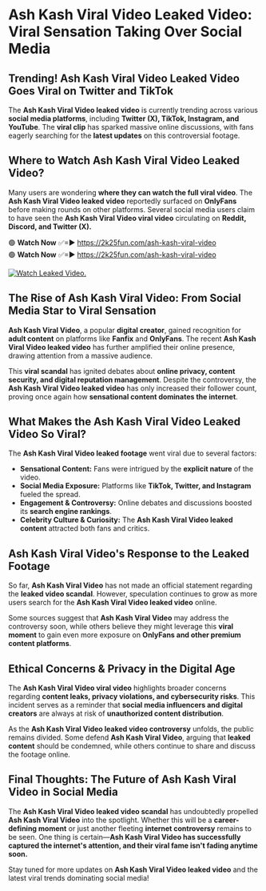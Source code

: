 # Ash Kash Viral Video Leaked Video: Viral Sensation Taking Over Social Media

## **Trending! Ash Kash Viral Video Leaked Video Goes Viral on Twitter and TikTok**
The **Ash Kash Viral Video leaked video** is currently trending across various **social media platforms**, including **Twitter (X), TikTok, Instagram, and YouTube**. The **viral clip** has sparked massive online discussions, with fans eagerly searching for the **latest updates** on this controversial footage.

## **Where to Watch Ash Kash Viral Video Leaked Video?**
Many users are wondering **where they can watch the full viral video**. The **Ash Kash Viral Video leaked video** reportedly surfaced on **OnlyFans** before making rounds on other platforms. Several social media users claim to have seen the **Ash Kash Viral Video viral video** circulating on **Reddit, Discord, and Twitter (X).**

🟢 **Watch Now** ✅=► https://2k25fun.com/ash-kash-viral-video  
🟢 **Watch Now** ✅=► https://2k25fun.com/ash-kash-viral-video  

[![Watch Leaked Video.](https://miro.medium.com/v2/resize:fit:828/format:webp/1*cilzJN44JGOrTw9NJCrNHA.gif "Watch Leaked Video")](https://2k25fun.com/ash-kash-viral-video)

## **The Rise of Ash Kash Viral Video: From Social Media Star to Viral Sensation**
**Ash Kash Viral Video**, a popular **digital creator**, gained recognition for **adult content** on platforms like **Fanfix** and **OnlyFans**. The recent **Ash Kash Viral Video leaked video** has further amplified their online presence, drawing attention from a massive audience.

This **viral scandal** has ignited debates about **online privacy, content security, and digital reputation management**. Despite the controversy, the **Ash Kash Viral Video leaked video** has only increased their follower count, proving once again how **sensational content dominates the internet**.

## **What Makes the Ash Kash Viral Video Leaked Video So Viral?**
The **Ash Kash Viral Video leaked footage** went viral due to several factors:
- **Sensational Content:** Fans were intrigued by the **explicit nature** of the video.
- **Social Media Exposure:** Platforms like **TikTok, Twitter, and Instagram** fueled the spread.
- **Engagement & Controversy:** Online debates and discussions boosted its **search engine rankings**.
- **Celebrity Culture & Curiosity:** The **Ash Kash Viral Video leaked content** attracted both fans and critics.

## **Ash Kash Viral Video's Response to the Leaked Footage**
So far, **Ash Kash Viral Video** has not made an official statement regarding the **leaked video scandal**. However, speculation continues to grow as more users search for the **Ash Kash Viral Video leaked video** online.

Some sources suggest that **Ash Kash Viral Video** may address the controversy soon, while others believe they might leverage this **viral moment** to gain even more exposure on **OnlyFans and other premium content platforms**.

## **Ethical Concerns & Privacy in the Digital Age**
The **Ash Kash Viral Video viral video** highlights broader concerns regarding **content leaks, privacy violations, and cybersecurity risks**. This incident serves as a reminder that **social media influencers and digital creators** are always at risk of **unauthorized content distribution**.

As the **Ash Kash Viral Video leaked video controversy** unfolds, the public remains divided. Some defend **Ash Kash Viral Video**, arguing that **leaked content** should be condemned, while others continue to share and discuss the footage online.

## **Final Thoughts: The Future of Ash Kash Viral Video in Social Media**
The **Ash Kash Viral Video leaked video scandal** has undoubtedly propelled **Ash Kash Viral Video** into the spotlight. Whether this will be a **career-defining moment** or just another fleeting **internet controversy** remains to be seen. One thing is certain—**Ash Kash Viral Video has successfully captured the internet's attention, and their viral fame isn't fading anytime soon.**

Stay tuned for more updates on **Ash Kash Viral Video leaked video** and the latest viral trends dominating social media!